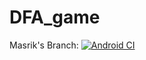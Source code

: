 # DFA_game

Masrik's Branch: [![Android CI](https://github.com/clutzyninja/DFA_game/actions/workflows/android.yml/badge.svg?branch=masrik_dahir)](https://github.com/clutzyninja/DFA_game/actions/workflows/android.yml)
